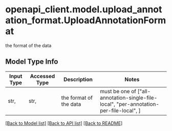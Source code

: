 # openapi_client.model.upload_annotation_format.UploadAnnotationFormat

the format of the data

## Model Type Info
Input Type | Accessed Type | Description | Notes
------------ | ------------- | ------------- | -------------
str,  | str,  | the format of the data | must be one of ["all-annotation-single-file-local", "per-annotation-per-file-local", ] 

[[Back to Model list]](../../README.md#documentation-for-models) [[Back to API list]](../../README.md#documentation-for-api-endpoints) [[Back to README]](../../README.md)

